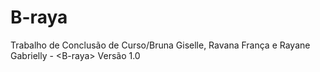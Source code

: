 # B-raya
Trabalho de Conclusão de Curso/Bruna Giselle, Ravana França e Rayane Gabrielly - &lt;B-raya>
Versão 1.0
